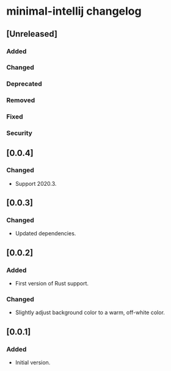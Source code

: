 <!-- Keep a Changelog guide -> https://keepachangelog.com -->

# minimal-intellij changelog

## [Unreleased]
### Added

### Changed

### Deprecated

### Removed

### Fixed

### Security
## [0.0.4]

### Changed

- Support 2020.3. 

## [0.0.3]

### Changed

- Updated dependencies.

## [0.0.2]

### Added

- First version of Rust support.

### Changed

- Slightly adjust background color to a warm, off-white color.

## [0.0.1]

### Added

- Initial version.
